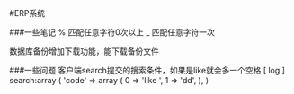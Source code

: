 #ERP系统

###一些笔记
% 匹配任意字符0次以上
_ 匹配任意字符一次



数据库备份增加下载功能，能下载备份文件

###一些问题
客户端search提交的搜索条件，如果是like就会多一个空格
[ log ] search:array (
  'code' => 
  array (
    0 => 'like ',
    1 => 'dd',
  ),
) 
